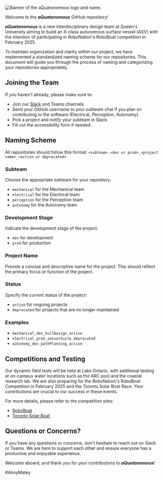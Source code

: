 
![Banner of the aQuatonomous logo and name.](https://github.com/aQuatonomous/assets_library/blob/bcf1e1a1e2fa34f0ba41c7ead2cafd755e4fbae7/aQuatonomous-banner-white.png)

Welcome to the ***aQuatonomous*** GitHub repository! 

***aQuatonomous*** is a new interdisciplinary design team at Queen's University aiming to build an X-class autonomous surface vessel (ASV) with the intention of participating in RoboNation's RoboBoat competition in February 2025.

To maintain organization and clarity within our project, we have implemented a standardized naming scheme for our repositories. This document will guide you through the process of naming and categorizing your repositories appropriately.

## Joining the Team

If you haven't already, please make sure to:

-   Join our [Slack](https://join.slack.com/t/aquatonomous-group/shared_invite/zt-2lcn2ih1v-eImu1XUcyaWQmjU3MI0OnA) and Teams channels.
-   Send your GitHub username to your subteam chat if you plan on contributing to the software (Electrical, Perception, Autonomy).
-   Pick a project and notify your subteam in Slack.
-   Fill out the accessibility form if needed.

## Naming Scheme
All repositories should follow this format:
`<subteam>_<dev or prod>_<project name>_<active or deprecated>`
     
### Subteam
Choose the appropriate subteam for your repository:
- `mechanical` for the Mechanical team
- `electrical` for the Electrical team
- `perception` for the Perception team
- `autonomy` for the Autonomy team
### Development Stage

Indicate the development stage of the project:
- `dev` for development
- `prod` for production

### Project Name

Provide a concise and descriptive name for the project. This should reflect the primary focus or function of the project.

### Status

Specify the current status of the project:
- `active` for ongoing projects
- `deprecated` for projects that are no longer maintained

### Examples

- `mechanical_dev_hullDesign_active`
- `electrical_prod_sensorSuite_deprecated`
- `autonomy_dev_pathPlanning_active`


## Competitions and Testing
Our dynamic field tests will be held at Lake Ontario, with additional testing at on-campus water locations such as the ARC pool and the coastal research lab. We are also preparing for the RoboNation's RoboBoat Competition in February 2025 and the Toronto Solar Boat Race. Your contributions are crucial to our success in these events.

For more details, please refer to the competition sites:

- [RoboBoat](https://robonation.org/programs/roboboat/)
- [Toronto Solar Boat](https://torontosolarboat.com/)

## Questions or Concerns?

If you have any questions or concerns, don't hesitate to reach out on Slack or Teams. We are here to support each other and ensure everyone has a productive and enjoyable experience.

Welcome aboard, and thank you for your contributions to ***aQuatonomous***!

#AhoyMatey
